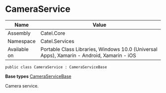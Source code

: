 

# CameraService

Name|Value
---|---
Assembly|Catel.Core
Namespace|Catel.Services
Available on|Portable Class Libraries, Windows 10.0 (Universal Apps), Xamarin - Android, Xamarin - iOS

```
public class CameraService : CameraServiceBase
```

**Base types**
[CameraServiceBase](/Catel.Core\Catel\Services\CameraServiceBase.md)


Camera service.



